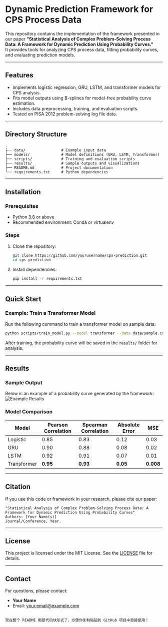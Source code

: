 # Dynamic Prediction Framework for CPS Process Data  

This repository contains the implementation of the framework presented in our paper **"Statistical Analysis of Complex Problem-Solving Process Data: A Framework for Dynamic Prediction Using Probability Curves."**  
It provides tools for analyzing CPS process data, fitting probability curves, and evaluating prediction models.  

---

## Features  
- Implements logistic regression, GRU, LSTM, and transformer models for CPS analysis.  
- Fits model outputs using B-splines for model-free probability curve estimation.  
- Includes data preprocessing, training, and evaluation scripts.  
- Tested on PISA 2012 problem-solving log file data.  

---

## Directory Structure  
```
.
├── data/                # Example input data
├── models/              # Model definitions (GRU, LSTM, Transformer)
├── scripts/             # Training and evaluation scripts
├── results/             # Sample outputs and visualizations
├── README.md            # Project documentation
└── requirements.txt     # Python dependencies
```

---

## Installation  
### Prerequisites  
- Python 3.8 or above  
- Recommended environment: Conda or virtualenv  

### Steps  
1. Clone the repository:  
   ```bash
   git clone https://github.com/yourusername/cps-prediction.git
   cd cps-prediction
   ```
2. Install dependencies:  
   ```bash
   pip install -r requirements.txt
   ```  

---

## Quick Start  
### Example: Train a Transformer Model  
Run the following command to train a transformer model on sample data:  
```bash
python scripts/train_model.py --model transformer --data data/sample.csv
```  
After training, the probability curve will be saved in the `results/` folder for analysis.  

---

## Results  
### Sample Output  
Below is an example of a probability curve generated by the framework:  
![Example Results](results/curve_example.png)  

### Model Comparison  
| Model            | Pearson Correlation | Spearman Correlation | Absolute Error | MSE   |  
|------------------|---------------------|----------------------|----------------|-------|  
| Logistic         | 0.85               | 0.83                | 0.12           | 0.03  |  
| GRU              | 0.90               | 0.88                | 0.08           | 0.02  |  
| LSTM             | 0.92               | 0.91                | 0.07           | 0.01  |  
| Transformer      | **0.95**           | **0.93**            | **0.05**       | **0.008** |  

---

## Citation  
If you use this code or framework in your research, please cite our paper:  
```plaintext
"Statistical Analysis of Complex Problem-Solving Process Data: A Framework for Dynamic Prediction Using Probability Curves"  
Authors: [Your Name(s)]  
Journal/Conference, Year.  
```  

---

## License  
This project is licensed under the MIT License. See the [LICENSE](LICENSE) file for details.  

---

## Contact  
For questions, please contact:  
- **Your Name**  
- Email: [your.email@example.com](mailto:your.email@example.com)  
```

现在整个 README 都是代码块形式了，方便你复制粘贴到 GitHub 项目中直接使用！
